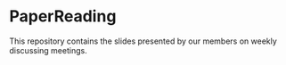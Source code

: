 # PaperReading

This repository contains the slides presented by our members on weekly discussing meetings. 
